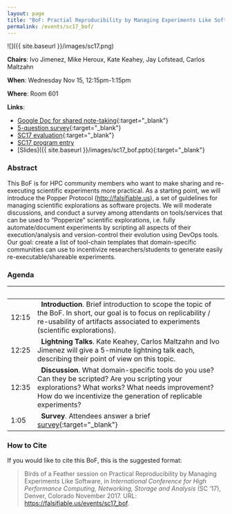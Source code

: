 ```yaml
---
layout: page
title: "BoF: Practial Reproducibility by Managing Experiments Like Software"
permalink: /events/sc17_bof/
---
```


![]({{ site.baseurl }}/images/sc17.png)

**Chairs**: Ivo Jimenez, Mike Heroux, Kate Keahey, Jay Lofstead, Carlos Maltzahn

**When**: Wednesday Nov 15, 12:15pm-1:15pm

**Where**: Room 601

**Links**:

  * [Google Doc for shared note-taking](https://docs.google.com/document/d/1Hp0N5z3Ln9dG7nvc9NYCpml9PH6Cq1YK9NppjYPGJQw){:target="_blank"}
  * [5-question survey](http://bit.ly/practical_repro_survey){:target="_blank"}
  * [SC17 
    evaluation](https://submissions.supercomputing.org/?page=SessionEval&new_year=sc17&id=stype159){:target="_blank"}
  * [SC17 program 
    entry](https://submissions.supercomputing.org/?page=SessionEval&new_year=sc17&id=stype159)
  * [Slides]({{ site.baseurl }}/images/sc17_bof.pptx){:target="_blank"}

### Abstract

This BoF is for HPC community members who want to make sharing and 
re-executing scientific experiments more practical. As a starting 
point, we will introduce the Popper Protocol (http://falsifiable.us), 
a set of guidelines for managing scientific explorations as software 
projects. We will moderate discussions, and conduct a survey among 
attendants on tools/services that can be used to “Popperize” 
scientific explorations, i.e. fully automate/document experiments by 
scripting all aspects of their execution/analysis and version-control 
their evolution using DevOps tools. Our goal: create a list of 
tool-chain templates that domain-specific communities can use to 
incentivize researchers/students to generate easily 
re-executable/shareable experiments.

### Agenda

 &nbsp; &nbsp; &nbsp; &nbsp; &nbsp;        |  &nbsp; &nbsp; &nbsp;
---------------------------  | -----------------------------------------------------------------------
 12:15         |  &nbsp; **Introduction**. Brief introduction to scope the topic of the BoF. In short, our goal is to focus on replicability / re-usability of artifacts associated to experiments (scientific explorations).
 12:25         |  &nbsp; **Lightning Talks**. Kate Keahey, Carlos Maltzahn and Ivo Jimenez will give a 5-minute lightning talk each, describing their point of view on this topic.
 12:35         |  &nbsp; **Discussion**. What domain-specific tools do you use? Can they be scripted? Are you scripting your explorations? What works? What needs improvement? How do we incentivize the generation of replicable experiments?
 1:05          |  &nbsp; **Survey**. Attendees answer a brief [survey](http://bit.ly/practical_repro_survey){:target="_blank"}

### How to Cite

If you would like to cite this BoF, this is the suggested format:

> Birds of a Feather session on Practical Reproducibility by Managing 
> Experiments Like Software, in _International Conference for High 
> Performance Computing, Networking, Storage and Analysis_ (SC ‘17), 
> Denver, Colorado November 2017. URL: 
> https://falsifiable.us/events/sc17_bof.
